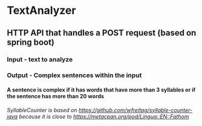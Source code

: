 # TextAnalyzer

## HTTP API that handles a POST request (based on spring boot)

### Input - text to analyze

### Output - Complex sentences within the input

#### A sentence is complex if it has words that have more than 3 syllables or if the sentence has more than 20 words

###### SyllableCounter is based on https://github.com/wfreitag/syllable-counter-java because it is close to https://metacpan.org/pod/Lingua::EN::Fathom 